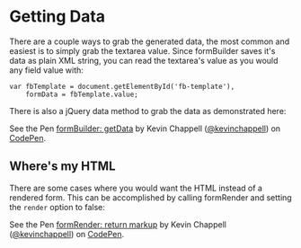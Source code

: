 # Getting Data

There are a couple ways to grab the generated data, the most common and easiest is to simply grab the textarea value. Since formBuilder saves it's data as plain XML string, you can read the textarea's value as you would any field value with:
```
var fbTemplate = document.getElementById('fb-template'),
    formData = fbTemplate.value;
```

There is also a jQuery data method to grab the data as demonstrated here:
<p data-height="580" data-theme-id="22927" data-slug-hash="bpRowv" data-default-tab="js,result" data-user="kevinchappell" data-embed-version="2" class="codepen">See the Pen <a href="http://codepen.io/kevinchappell/pen/bpRowv/">formBuilder: getData</a> by Kevin Chappell (<a href="http://codepen.io/kevinchappell">@kevinchappell</a>) on <a href="http://codepen.io">CodePen</a>.</p>

## Where's my HTML
There are some cases where you would want the HTML instead of a rendered form. This can be accomplished by calling formRender and setting the `render` option to false:
<p data-height="300" data-theme-id="22927" data-slug-hash="wWvyaM" data-default-tab="result" data-user="kevinchappell" data-embed-version="2" class="codepen">See the Pen <a href="http://codepen.io/kevinchappell/pen/wWvyaM/">formRender: return markup</a> by Kevin Chappell (<a href="http://codepen.io/kevinchappell">@kevinchappell</a>) on <a href="http://codepen.io">CodePen</a>.</p>
